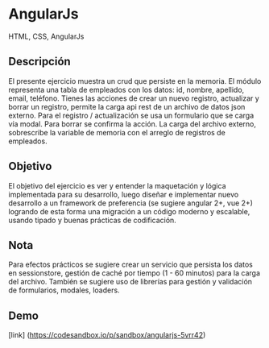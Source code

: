 # AngularJs
HTML, CSS, AngularJs

## Descripción
El presente ejercicio muestra un crud que persiste en la memoria.
El módulo representa una tabla de  empleados con los datos: id, nombre, apellido, email, teléfono.
Tienes las acciones de crear un nuevo registro, actualizar y borrar un registro, permite la carga api rest de un archivo de datos json externo.
Para el registro / actualización se usa un formulario que se carga vía modal.
Para borrar se confirma la acción.
La carga del archivo externo, sobrescribe la variable de memoria con el arreglo de registros de empleados.

## Objetivo
El objetivo del ejercicio es ver y entender la maquetación y lógica  implementada para su desarrollo, luego diseñar e implementar nuevo desarrollo a un framework de preferencia (se sugiere angular 2+, vue 2+) logrando de esta forma una migración a un código moderno y escalable, usando tipado y  buenas prácticas de codificación.

## Nota
Para efectos prácticos se sugiere crear un servicio que persista los datos en sessionstore, gestión de caché por tiempo (1 - 60 minutos) para la carga del archivo.
También se sugiere uso de librerías para gestión y validación de formularios, modales, loaders.

## Demo
[link] (https://codesandbox.io/p/sandbox/angularjs-5vrr42)
